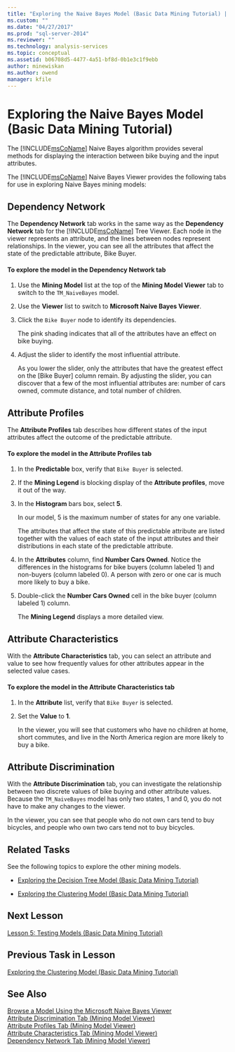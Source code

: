 ```yaml
---
title: "Exploring the Naive Bayes Model (Basic Data Mining Tutorial) | Microsoft Docs"
ms.custom: ""
ms.date: "04/27/2017"
ms.prod: "sql-server-2014"
ms.reviewer: ""
ms.technology: analysis-services
ms.topic: conceptual
ms.assetid: b06708d5-4477-4a51-bf8d-0b1e3c1f9ebb
author: minewiskan
ms.author: owend
manager: kfile
---
```

# Exploring the Naive Bayes Model (Basic Data Mining Tutorial)
  The [!INCLUDE[msCoName](../includes/msconame-md.md)] Naive Bayes algorithm provides several methods for displaying the interaction between bike buying and the input attributes.  
  
 The [!INCLUDE[msCoName](../includes/msconame-md.md)] Naive Bayes Viewer provides the following tabs for use in exploring Naive Bayes mining models:  
  
 
  
##  <a name="DependencyNetwork"></a> Dependency Network  
 The **Dependency Network** tab works in the same way as the **Dependency Network** tab for the [!INCLUDE[msCoName](../includes/msconame-md.md)] Tree Viewer. Each node in the viewer represents an attribute, and the lines between nodes represent relationships. In the viewer, you can see all the attributes that affect the state of the predictable attribute, Bike Buyer.  
  
#### To explore the model in the Dependency Network tab  
  
1.  Use the **Mining Model** list at the top of the **Mining Model Viewer** tab to switch to the `TM_NaiveBayes` model.  
  
2.  Use the **Viewer** list to switch to **Microsoft Naive Bayes Viewer**.  
  
3.  Click the `Bike Buyer` node to identify its dependencies.  
  
     The pink shading indicates that all of the attributes have an effect on bike buying.  
  
4.  Adjust the slider to identify the most influential attribute.  
  
     As you lower the slider, only the attributes that have the greatest effect on the [Bike Buyer] column remain. By adjusting the slider, you can discover that a few of the most influential attributes are: number of cars owned, commute distance, and total number of children.  
 
  
##  <a name="AttributeProfiles"></a> Attribute Profiles  
 The **Attribute Profiles** tab describes how different states of the input attributes affect the outcome of the predictable attribute.  
  
#### To explore the model in the Attribute Profiles tab  
  
1.  In the **Predictable** box, verify that `Bike Buyer` is selected.  
  
2.  If the **Mining Legend** is blocking display of the **Attribute profiles**, move it out of the way.  
  
3.  In the **Histogram** bars box, select **5**.  
  
     In our model, 5 is the maximum number of states for any one variable.  
  
     The attributes that affect the state of this predictable attribute are listed together with the values of each state of the input attributes and their distributions in each state of the predictable attribute.  
  
4.  In the **Attributes** column, find **Number Cars Owned**.  Notice the differences in the histograms for bike buyers (column labeled 1) and non-buyers (column labeled 0). A person with zero or one car is much more likely to buy a bike.  
  
5.  Double-click the **Number Cars Owned** cell in the bike buyer (column labeled 1) column.  
  
     The **Mining Legend** displays a more detailed view.  
  
  
##  <a name="AttributeCharacteristics"></a> Attribute Characteristics  
 With the **Attribute Characteristics** tab, you can select an attribute and value to see how frequently values for other attributes appear in the selected value cases.  
  
#### To explore the model in the Attribute Characteristics tab  
  
1.  In the **Attribute** list, verify that `Bike Buyer` is selected.  
  
2.  Set the **Value** to **1**.  
  
     In the viewer, you will see that customers who have no children at home, short commutes, and live in the North America region are more likely to buy a bike.  
  
  
##  <a name="AttributeDiscrimination"></a> Attribute Discrimination  
 With the **Attribute Discrimination** tab, you can investigate the relationship between two discrete values of bike buying and other attribute values. Because the `TM_NaiveBayes` model has only two states, 1 and 0, you do not have to make any changes to the viewer.  
  
 In the viewer, you can see that people who do not own cars tend to buy bicycles, and people who own two cars tend not to buy bicycles.  
  
## Related Tasks  
 See the following topics to explore the other mining models.  
  
-   [Exploring the Decision Tree Model &#40;Basic Data Mining Tutorial&#41;](../../2014/tutorials/exploring-the-decision-tree-model-basic-data-mining-tutorial.md)  
  
-   [Exploring the Clustering Model &#40;Basic Data Mining Tutorial&#41;](../../2014/tutorials/exploring-the-clustering-model-basic-data-mining-tutorial.md)  
  
## Next Lesson  
 [Lesson 5: Testing Models &#40;Basic Data Mining Tutorial&#41;](../../2014/tutorials/lesson-5-testing-models-basic-data-mining-tutorial.md)  
  
## Previous Task in Lesson  
 [Exploring the Clustering Model &#40;Basic Data Mining Tutorial&#41;](../../2014/tutorials/exploring-the-clustering-model-basic-data-mining-tutorial.md)  
  
## See Also  
 [Browse a Model Using the Microsoft Naive Bayes Viewer](../../2014/analysis-services/data-mining/browse-a-model-using-the-microsoft-naive-bayes-viewer.md)   
 [Attribute Discrimination Tab &#40;Mining Model Viewer&#41;](../../2014/analysis-services/attribute-discrimination-tab-mining-model-viewer.md)   
 [Attribute Profiles Tab &#40;Mining Model Viewer&#41;](../../2014/analysis-services/attribute-profiles-tab-mining-model-viewer.md)   
 [Attribute Characteristics Tab &#40;Mining Model Viewer&#41;](../../2014/analysis-services/attribute-characteristics-tab-mining-model-viewer.md)   
 [Dependency Network Tab &#40;Mining Model Viewer&#41;](../../2014/analysis-services/dependency-network-tab-mining-model-viewer.md)  
  
  
